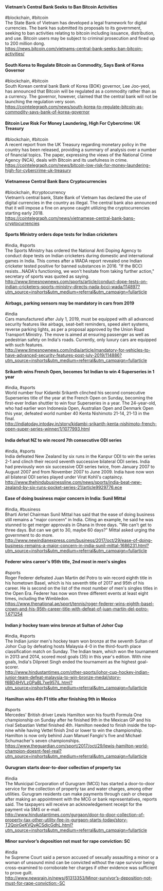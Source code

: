 
#### Vietnam’s Central Bank Seeks to Ban Bitcoin Activities
#blockchain, #bitcoin  
The State Bank of Vietnam has developed a legal framework for digital currencies. The bank has submitted its proposals to its government, seeking to ban activities relating to bitcoin including issuance, distribution, and use. Bitcoin users may be subject to criminal prosecution and fined up to 200 million dong.  
https://news.bitcoin.com/vietnams-central-bank-seeks-ban-bitcoin-activities/

#### South Korea to Regulate Bitcoin as Commodity, Says Bank of Korea Governor
#blockchain, #bitcoin  
South Korean central bank Bank of Korea (BOK) governor, Lee Joo-yeol, has announced that Bitcoin will be regulated as a commodity rather than as a currency. The governor, however, claimed that the central bank will not be launching the regulation very soon.  
https://cointelegraph.com/news/south-korea-to-regulate-bitcoin-as-commodity-says-bank-of-korea-governor

#### Bitcoin Low Risk For Money Laundering, High For Cybercrime: UK Treasury
#blockchain, #bitcoin  
A recent report from the UK Treasury regarding monetary policy in the country has been released, providing a summary of analysis over a number of financial topics. The paper, expressing the views of the National Crime Agency (NCA), deals with Bitcoin and its usefulness in crime.  
https://cointelegraph.com/news/bitcoin-low-risk-for-money-laundering-high-for-cybercrime-uk-treasury

#### Vietnamese Central Bank Bans Cryptocurrencies
#blockchain, #cryptocurrency  
Vietnam’s central bank, State Bank of Vietnam has declared the use of digital currencies in the country as illegal. The central bank also announced that it will impose a fine on anyone caught utilizing the cryptocurrencies starting early 2018.  
https://cointelegraph.com/news/vietnamese-central-bank-bans-cryptocurrencies

#### Sports Ministry orders dope tests for Indian cricketers
#india, #sports  
The Sports Ministry has ordered the National Anti Doping Agency to conduct dope tests on Indian cricketers during domestic and international games in India. This comes after a WADA report revealed one Indian cricketer tested positive for banned substances in 2016. "If the BCCI resists...NADA's functioning, we won't hesitate from taking further action," secretary of sports was quoted as saying.  
http://www.timesnownews.com/sports/article/conduct-dope-tests-on-indian-cricketers-sports-ministry-directs-nada-bcci-wada/114897?utm_source=inshorts&utm_medium=referral&utm_campaign=fullarticle

#### Airbags, parking sensors may be mandatory in cars from 2019
#india  
Cars manufactured after July 1, 2019, must be equipped with all advanced security features like airbags, seat-belt reminders, speed alert systems, reverse parking lights, as per a proposal approved by the Union Road Transport Ministry. The move is aimed at ensuring passenger as well as pedestrian safety on India's roads. Currently, only luxury cars are equipped with such features.  
http://www.timesnownews.com/india/article/mandatory-for-vehicles-to-have-advanced-security-features-post-july-2019/114886?utm_source=inshorts&utm_medium=referral&utm_campaign=fullarticle

#### Srikanth wins French Open, becomes 1st Indian to win 4 Superseries in 1 year
#india, #sports  
World number four Kidambi Srikanth clinched his second consecutive Superseries title of the year at the French Open on Sunday, becoming the first-ever Indian shuttler to win four Superseries in a year. The 24-year-old, who had earlier won Indonesia Open, Australian Open and Denmark Open this year, defeated world number 40 Kenta Nishimoto 21-14, 21-13 in the final.  
http://indiatoday.intoday.in/story/kidambi-srikanth-kenta-nishimoto-french-open-super-series-winner/1/1077993.html

#### India defeat NZ to win record 7th consecutive ODI series
#india, #sports  
India defeated New Zealand by six runs in the Kanpur ODI to win the series 2-1 and clinch their record seventh successive bilateral ODI series. India had previously won six successive ODI series twice, from January 2007 to August 2007 and from November 2007 to June 2009. India have now won all bilateral ODI series played under Virat Kohli's captaincy.  
http://www.thehindubusinessline.com/news/sports/india-beat-new-zealand-by-six-runs-pocket-series-21/article9929776.ece

#### Ease of doing business major concern in India: Sunil Mittal
#india, #business  
Bharti Airtel Chairman Sunil Mittal has said that the ease of doing business still remains a "major concern" in India. Citing an example, he said he was stunned to get merger approvals in Ghana in three days. "We can't get to three days. But can we get to 30, maybe 60 days?" Mittal asked urging the government to do more.  
http://www.newindianexpress.com/business/2017/oct/29/ease-of-doing-business-remains-a-major-concern-in-india-sunil-mittal-1686231.html?utm_source=inshorts&utm_medium=referral&utm_campaign=fullarticle

#### Federer wins career's 95th title, 2nd most in men's singles
#sports  
Roger Federer defeated Juan Martin del Potro to win record eighth title in his hometown Basel, which is his seventh title of 2017 and 95th of his career. He is second on the list of the most number of men's singles titles in the Open Era. Federer has now won three different events at least eight times, including the Wimbledon.  
https://www.thenational.ae/sport/tennis/roger-federer-wins-eighth-basel-crown-and-his-95th-career-title-with-defeat-of-juan-martin-del-potro-1.671254

#### Indian jr hockey team wins bronze at Sultan of Johor Cup
#india, #sports  
The Indian junior men's hockey team won bronze at the seventh Sultan of Johor Cup by defeating hosts Malaysia 4-0 in the third-fourth place classification match on Sunday. The Indian team, which won the tournament in 2013 and 2014, scored most goals (35) in this year's edition. With nine goals, India's Dilpreet Singh ended the tournament as the highest goal-scorer.  
http://www.hindustantimes.com/other-sports/johor-cup-hockey-indian-junior-team-defeat-malaysia-to-win-bronze-medal/story-f6BD4HVLzGPaBL7xe957iL.html?utm_source=inshorts&utm_medium=referral&utm_campaign=fullarticle

#### Hamilton wins 4th F1 title after finishing 9th in Mexico
#sports  
Mercedes' British driver Lewis Hamilton won his fourth Formula One championship on Sunday after he finished 9th in the Mexican GP and his rival Sebastian Vettel finished 4th. Hamilton needed to finish inside the top-nine while having Vettel finish 2nd or lower to win the championship. Hamilton is now only behind Juan Manuel Fangio's five and Michael Schumacher's seven championships.  
https://www.theguardian.com/sport/2017/oct/29/lewis-hamilton-world-champion-doesnt-feel-real?utm_source=inshorts&utm_medium=referral&utm_campaign=fullarticle

#### Gurugram starts door-to-door collection of property tax
#india  
The Municipal Corporation of Gurugram (MCG) has started a door-to-door service for the collection of property tax and water charges, among other utilities. Gurugram residents can make payments through cash or cheque after making an appointment with the MCG or bank representatives, reports said. The taxpayers will receive an acknowledgement receipt for the payment via SMS or e-mail.  
http://www.hindustantimes.com/gurgaon/door-to-door-collection-of-property-tax-other-utility-fee-in-gurgaon-starts-today/story-T2QojrGeKVQyACSdjcGdhL.html?utm_source=inshorts&utm_medium=referral&utm_campaign=fullarticle

#### Minor survivor’s deposition not must for rape conviction: SC
#india  
he Supreme Court said a person accused of sexually assaulting a minor or a woman of unsound mind can be convicted without the rape survivor being cross-examined to corroborate her charges if other evidence was sufficient to prove guilt.  
http://www.newsrain.in/news/61313353/Minor-survivor’s-deposition-not-must-for-rape-conviction:-SC
